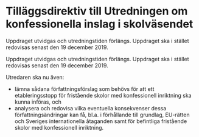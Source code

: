# Tilläggsdirektiv till Utredningen om konfessionella inslag i skolväsendet

Uppdraget utvidgas och utredningstiden förlängs. Uppdraget ska i stället redovisas senast den 19 december 2019.

Uppdraget utvidgas och utredningstiden förlängs. Uppdraget ska i stället redovisas senast den 19 december 2019.

Utredaren ska nu även:

* lämna sådana författningsförslag som behövs för att ett etableringsstopp för fristående skolor med konfessionell inriktning ska kunna införas, och
* analysera och redovisa vilka eventuella konsekvenser dessa författningsändringar kan få, bl.a. i förhållande till grundlag, EU-rätten och Sveriges internationella åtaganden samt för befintliga fristående skolor med konfessionell inriktning.
